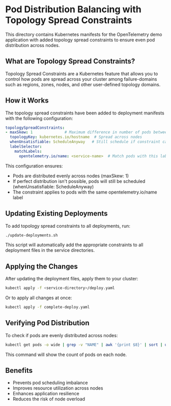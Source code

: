 # Pod Distribution Balancing with Topology Spread Constraints

This directory contains Kubernetes manifests for the OpenTelemetry demo application with added topology spread constraints to ensure even pod distribution across nodes.

## What are Topology Spread Constraints?

Topology Spread Constraints are a Kubernetes feature that allows you to control how pods are spread across your cluster among failure-domains such as regions, zones, nodes, and other user-defined topology domains.

## How it Works

The topology spread constraints have been added to deployment manifests with the following configuration:

```yaml
topologySpreadConstraints:
- maxSkew: 1              # Maximum difference in number of pods between nodes
  topologyKey: kubernetes.io/hostname  # Spread across nodes
  whenUnsatisfiable: ScheduleAnyway   # Still schedule if constraint can't be met perfectly
  labelSelector:
    matchLabels:
      opentelemetry.io/name: <service-name>  # Match pods with this label
```

This configuration ensures:
- Pods are distributed evenly across nodes (maxSkew: 1)
- If perfect distribution isn't possible, pods will still be scheduled (whenUnsatisfiable: ScheduleAnyway)
- The constraint applies to pods with the same opentelemetry.io/name label

## Updating Existing Deployments

To add topology spread constraints to all deployments, run:

```bash
./update-deployments.sh
```

This script will automatically add the appropriate constraints to all deployment files in the service directories.

## Applying the Changes

After updating the deployment files, apply them to your cluster:

```bash
kubectl apply -f <service-directory>/deploy.yaml
```

Or to apply all changes at once:

```bash
kubectl apply -f complete-deploy.yaml
```

## Verifying Pod Distribution

To check if pods are evenly distributed across nodes:

```bash
kubectl get pods -o wide | grep -v "NAME" | awk '{print $8}' | sort | uniq -c
```

This command will show the count of pods on each node.

## Benefits

- Prevents pod scheduling imbalance
- Improves resource utilization across nodes
- Enhances application resilience
- Reduces the risk of node overload
